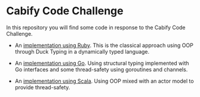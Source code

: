 # Cabify Code Challenge

In this repository you will find some code in response to the Cabify
Code Challenge.
 
* An [implementation using Ruby](ruby/README.md). This is the classical
approach using OOP through Duck Typing in a dynamically typed language.

* An [implementation using Go](go/README.md). Using structural typing
implemented with Go interfaces and some thread-safety using goroutines
and channels.

* An [implementation using Scala](scala/README.md). Using OOP mixed
with an actor model to provide thread-safety.


